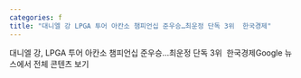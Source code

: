 ```yaml
---
categories: f
title: "대니엘 강 LPGA 투어 아칸소 챔피언십 준우승…최운정 단독 3위  한국경제"
---
```

대니엘 강, LPGA 투어 아칸소 챔피언십 준우승…최운정 단독 3위&nbsp;&nbsp;한국경제Google 뉴스에서 전체 콘텐츠 보기
